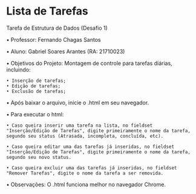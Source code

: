 # Lista de Tarefas
Tarefa de Estrutura de Dados (Desafio 1)

• Professor: Fernando Chagas Santos

• Aluno: Gabriel Soares Arantes (RA: 21710023)

• Objetivos do Projeto: Montagem de controle para tarefas diárias, incluindo:
  
    • Inserção de tarefas;
    • Edição de tarefas;
    • Exclusão de tarefas;

• Após baixar o arquivo, inicie o .html em seu navegador.

• Para executar o html:

    • Caso queira inserir uma tarefa na lista, no fieldset "Inserção/Edição de Tarefas", digite primeiramente o nome da tarefa, segundo seu status (Atrasada, incompleta, concluída, etc).

    • Caso queira editar uma das tarefas já inseridas, no fieldset "Inserção/Edição de Tarefas", digite primeiramente o nome da tarefa, segundo seu novo status.

    • Caso queira excluir uma das tarefas já inseridas, no fieldset "Remover Tarefas", digite o nome da tarefa a ser removida.

• Observações: O .html funciona melhor no navegador Chrome.
